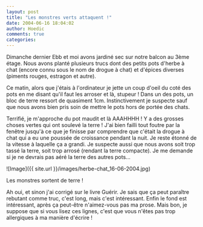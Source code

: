 ```yaml
---
layout: post
title: "Les monstres verts attaquent !"
date: 2004-06-16 18:04:02
author: Hoedic
comments: true
categories: 
---
```



Dimanche dernier Ebb et moi avons jardiné sec sur notre balcon au 3ème étage. Nous avons planté plusieurs trucs dont des petits pots d'herbe à chat (encore connu sous le nom de drogue à chat) et d'épices diverses (piments rouges, estragon et autre).

Ce matin, alors que j'étais à l'ordinateur je jette un coup d'oeil du coté des pots en me disant qu'il faut les arroser et là, stupeur ! Dans un des pots, un bloc de terre ressort de quasiment 1cm. Instinctivement je suspecte  sauf que nous avons bien pris soin de mettre le pots hors de portée des chats.

Terrifié, je m'approche du pot maudit et là AAAHHHH ! Y a des grosses choses vertes qui ont soulevé la terre ! J'ai bien failli tout foutre par la fenêtre jusqu'à ce que je finisse par comprendre que c'était la drogue à chat qui a eu une poussée de croissance pendant la nuit. Je reste étonné de la vitesse à laquelle ça a grandi. Je suspecte aussi que nous avons soit trop tassé la terre, soit trop arrosé (rendant la terre compacte). Je me demande si je ne devrais pas aéré la terre des autres pots...

![Image]({{ site.url }}/images/herbe-chat_16-06-2004.jpg)
<div class="photoattrib">Les monstres sortent de terre !</div>



Ah oui, et sinon j'ai corrigé  sur le livre Guérir. Je sais que ça peut paraître rebutant comme truc, c'est long, mais c'est intéressant. Enfin le fond est intéressant, après ça peut-être n'aimez-vous pas ma prose. Mais bon, je suppose que si vous lisez ces lignes, c'est que vous n'êtes pas trop allergiques à ma manière d'écrire !
